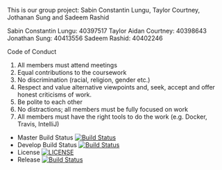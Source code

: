 This is our group project: Sabin Constantin Lungu, Taylor Courtney,
Jothanan Sung and Sadeem Rashid

Sabin Constantin Lungu: 40397517
Taylor Aidan Courtney: 40398643
Jonathan Sung: 40413556
Sadeem Rashid: 40402246

Code of Conduct
1. All members must attend meetings
2. Equal contributions to the coursework
3. No discrimination (racial, religion, gender etc.)
4. Respect and value alternative viewpoints and, seek, accept and offer honest criticisms of work.
5. Be polite to each other
6. No distractions; all members must be fully focused on work
7. All members must have the right tools to do the work (e.g. Docker, Travis, IntelliJ)

- Master Build Status [![Build Status](https://travis-ci.com/sabinlungudotcpp/groupProjectSEM.svg?branch=master)](https://travis-ci.com/sabinlungudotcpp/groupProjectSEM)
- Develop Build Status [![Build Status](https://travis-ci.com/sabinlungudotcpp/groupProjectSEM.svg?branch=develop)](https://travis-ci.com/sabinlungudotcpp/groupProjectSEM)
- License [![LICENSE](https://img.shields.io/github/license/kevin-chalmers/sem.svg?style=flat-square)](https://github.com/kevin-chalmers/sem/blob/master/LICENSE)
- Release [![Build Status](https://travis-ci.com/sabinlungudotcpp/groupProjectSEM.svg?branch=v0.1-alpha-2)](https://travis-ci.com/sabinlungudotcpp/groupProjectSEM)
